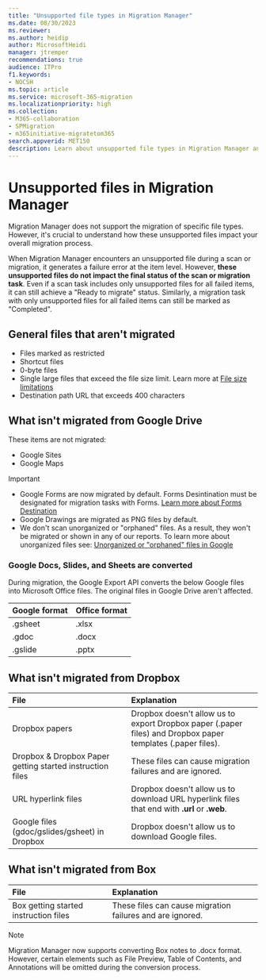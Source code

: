 ```yaml
---
title: "Unsupported file types in Migration Manager"
ms.date: 08/30/2023
ms.reviewer: 
ms.author: heidip
author: MicrosoftHeidi
manager: jtremper
recommendations: true
audience: ITPro
f1.keywords:
- NOCSH
ms.topic: article
ms.service: microsoft-365-migration
ms.localizationpriority: high
ms.collection: 
- M365-collaboration
- SPMigration
- m365initiative-migratetom365
search.appverid: MET150
description: Learn about unsupported file types in Migration Manager and how they affect your overall migration.
---
```


# Unsupported files in Migration Manager
Migration Manager does not support the migration of specific file types. However, it's crucial to understand how these unsupported files impact your overall migration process.

When Migration Manager encounters an unsupported file during a scan or migration, it generates a failure error at the item level. However, **these unsupported files do not impact the final status of the scan or migration task**. Even if a scan task includes only unsupported files for all failed items, it can still achieve a "Ready to migrate" status. Similarly, a migration task with only unsupported files for all failed items can still be marked as "Completed".

## General files that aren't migrated
- Files marked as restricted
- Shortcut files
- 0-byte files
- Single large files that exceed the file size limit. Learn more at [File size limitations](mm-file-size-limitations.md)
- Destination path URL that exceeds 400 characters

## What isn't migrated from Google Drive
These items are not migrated:
- Google Sites
- Google Maps
> [!Important]
> - Google Forms are now migrated by default. Forms Desintination must be designated for migration tasks with Forms. [Learn more about Forms Destination](/sharepointmigration/mm-google-step4-review-destinations)
> - Google Drawings are migrated as PNG files by default.
> - We don't scan unorganized or "orphaned" files. As a result, they won't be migrated or shown in any of our reports. To learn more about unorganized files see:  [Unorganized or "orphaned" files in Google](https://support.google.com/drive/thread/4333474/can-t-find-a-file-s-location-on-drive-no-location-provided?hl=en)

### Google Docs, Slides, and Sheets are converted
During migration, the Google Export API converts the below Google files into Microsoft Office files. The original files in Google Drive aren't affected.

|Google format|Office format|
|:-----|:-----|
|.gsheet|.xlsx|
|.gdoc|.docx|
|.gslide|.pptx|

## What isn't migrated from Dropbox

|File|Explanation|
|:-----|:-----
|Dropbox papers| Dropbox doesn't allow us to export Dropbox paper (.paper files) and Dropbox paper templates (.paper files).|
|Dropbox & Dropbox Paper getting started instruction files|These files can cause migration failures and are ignored.|
|URL hyperlink files|Dropbox doesn't allow us to download URL hyperlink files that end with **.url** or **.web**.|
|Google files (gdoc/gslides/gsheet) in Dropbox|Dropbox doesn't allow us to download Google files.|


## What isn't migrated from Box

|File|Explanation|
|:-----|:-----
|Box getting started instruction files|These files can cause migration failures and are ignored.|

>[!Note]
>Migration Manager now supports converting Box notes to .docx format. However, certain elements such as File Preview, Table of Contents, and Annotations will be omitted during the conversion process.



